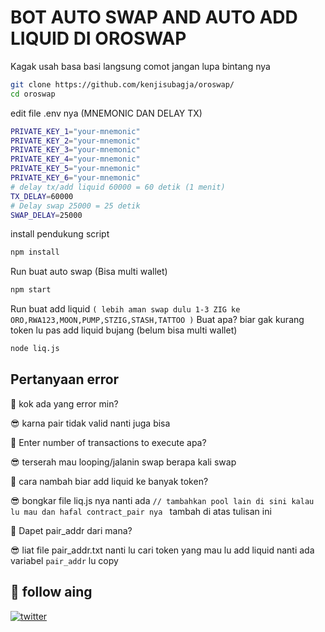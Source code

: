 
# BOT AUTO SWAP AND AUTO ADD LIQUID DI OROSWAP

Kagak usah basa basi langsung comot jangan lupa bintang nya

```bash 
git clone https://github.com/kenjisubagja/oroswap/
cd oroswap
```
edit file .env nya (MNEMONIC DAN DELAY TX)
```bash 
PRIVATE_KEY_1="your-mnemonic"
PRIVATE_KEY_2="your-mnemonic"
PRIVATE_KEY_3="your-mnemonic"
PRIVATE_KEY_4="your-mnemonic"
PRIVATE_KEY_5="your-mnemonic"
PRIVATE_KEY_6="your-mnemonic"
# delay tx/add liquid 60000 = 60 detik (1 menit)
TX_DELAY=60000
# Delay swap 25000 = 25 detik 
SWAP_DELAY=25000
```
install pendukung script
```bash 
npm install
```
Run buat auto swap (Bisa multi wallet)
```bash 
npm start
```
Run buat add liquid ```( lebih aman swap dulu 1-3 ZIG ke ORO,RWA123,MOON,PUMP,STZIG,STASH,TATTOO )``` Buat apa? biar gak kurang token lu pas add liquid bujang (belum bisa multi wallet)
```bash 
node liq.js
```

## Pertanyaan error 
🤔 kok ada yang error min?

😎 karna pair tidak valid nanti juga bisa

🤔 Enter number of transactions to execute apa?

😎 terserah mau looping/jalanin swap berapa kali swap

🤔 cara nambah biar add liquid ke banyak token? 

😎 bongkar file liq.js nya nanti ada ```// tambahkan pool lain di sini kalau lu mau dan hafal contract_pair nya ``` tambah di atas tulisan ini

🤔 Dapet pair_addr dari mana? 

😎 liat file pair_addr.txt nanti lu cari token yang mau lu add liquid nanti ada variabel ```pair_addr``` lu copy 



## 🔗 follow aing 

[![twitter](https://img.shields.io/badge/twitter-1DA1F2?style=for-the-badge&logo=twitter&logoColor=white)](https://twitter.com/kenjisubagja)

